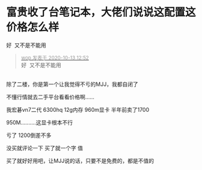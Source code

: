 # 富贵收了台笔记本，大佬们说说这配置这价格怎么样


好&nbsp;&nbsp;又不是不能用

<div class="quote"><blockquote><font size="2"><a href="https://www.hostloc.com/forum.php?mod=redirect&amp;goto=findpost&amp;pid=9293574&amp;ptid=753725" target="_blank"><font color="#999999">wop 发表于 2020-10-13 12:52</font></a></font><br />
好&nbsp;&nbsp;又不是不能用</blockquote></div><br />
除了二楼，你是第一个让我觉得不亏的MJJ，我都自闭了

不懂行情就去二手平台看看价格啊……

<img src="static/image/smiley/yct/022.gif" smilieid="42" border="0" alt="" />我宏碁vn7二代 6300hq 12g内存 960m显卡 半年前卖了1700

950M..........这显卡根本不行

亏了 1200倒差不多<img id="aimg_Rr9HG" onclick="zoom(this, this.src, 0, 0, 0)" class="zoom" src="https://cdn.jsdelivr.net/gh/hishis/forum-master/public/images/patch.gif" onmouseover="img_onmouseoverfunc(this)" onload="thumbImg(this)" border="0" alt="" />

没买就评论一下 买了就一个字 值<img src="static/image/smiley/default/lol.gif" smilieid="12" border="0" alt="" />

买了就好好用吧，让MJJ说的话，只要不是免费的，都是不值的<img src="static/image/smiley/default/lol.gif" smilieid="12" border="0" alt="" /><img id="aimg_cH29n" onclick="zoom(this, this.src, 0, 0, 0)" class="zoom" src="https://cdn.jsdelivr.net/gh/hishis/forum-master/public/images/patch.gif" onmouseover="img_onmouseoverfunc(this)" onload="thumbImg(this)" border="0" alt="" />
